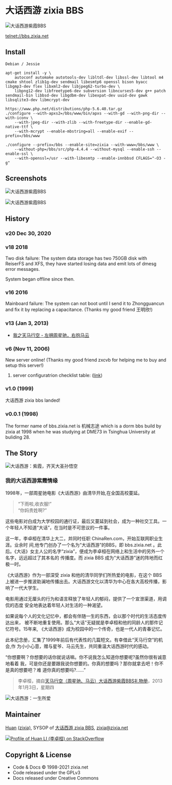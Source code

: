 # 大话西游 zixia BBS

![大话西游紫霞BBS](docs/images/zixia-bbs-login.png)

<telnet://bbs.zixia.net>

## Install

```
Debian / Jessie

apt-get install -y \
    autoconf automake autotools-dev libltdl-dev libssl-dev libtool m4 cmake shtool zlib1g-dev sendmail libesmtp6 openssl bison byacc libgmp3-dev flex libxml2-dev libjpeg62-turbo-dev \
    libpng12-dev libfreetype6-dev subversion libncurses5-dev g++ patch sendmail-bin libbsd-dev libgdbm-dev libexpat-dev uuid-dev gawk libsqlite3-dev libmcrypt-dev

https://www.php.net/distributions/php-5.6.40.tar.gz
./configure --with-apxs2=/bbs/www/bin/apxs --with-gd --with-png-dir --with-iconv \
    --with-jpeg-dir --with-zlib --with-freetype-dir --enable-gd-native-ttf \
    --with-mcrypt --enable-mbstring=all --enable-exif --prefix=/bbs/www

./configure --prefix=/bbs --enable-site=zixia --with-www=/bbs/www \
    --without-php=/bbs/src/php-4.4.4 --without-mysql --enable-ssh --enable-ssl \
    --with-openssl=/usr --with-libesmtp --enable-innbbsd CFLAGS="-O3 -g"
```

## Screenshots

![大话西游紫霞BBS](docs/images/zixia-bbs-menu.png)

![大话西游紫霞BBS](docs/images/zixia-bbs-elite.png)

## History

### v20 Dec 30, 2020

### v18 2018

Two disk failure: The system data storage has two 750GB disk with ReiserFS and XFS, they have started losing data and emit lots of dmesg error messages.

System began offline since then.

### v16 2016

Mainboard failure: The system can not boot until I send it to Zhongguancun and fix it by replacing a capacitance. (Thanks my good friend 王明欣!)

### v13 (Jan 3, 2013)

- [我之天马行空 - 左拥周星驰，右抱马云](https://blog.zixia.net/2013/03/07/zhouxingchi-mayun-zixia/)

### v6 (Nov 11, 2006)

New server online! (Thanks my good friend zxcvb for helping me to buy and setup this server!)

1. server configuratrion checklist table: ([link](docs/images/zixia-server-2006.webp))

### v1.0 (1999)

大话西游 zixia bbs landed!

### v0.0.1 (1998)

The former name of bbs.zixia.net is 机械志途 which is a dorm bbs build by zixia at 1998 when he was studying at DME73 in Tsinghua University at buliding 28.

## The Story

![大话西游：紫霞，齐天大圣孙悟空](docs/images/zixia-qitiandasheng.png)

### 我的大话西游紫霞情缘

1998年，一部周星驰电影《大话西游》由清华开始,在全国高校蔓延。

> “下雨啦,收衣服!”  
> “你妈贵姓啊?”

这些电影对白成为大学校园的通行证，最后又蔓延到社会，成为一种社交工具。一个年轻人不知道“大话”，在当时是不可思议的一件事。

这一年，李卓桓在清华上大二，并同时任职 ChinaRen.com，开始互联网职业生涯。业余时
间,他专门创办了一个名为“大话西游”的BBS，即 bbs.zixia.net 。此后。《大话》女主人公的名字“zixia”，便成为李卓桓在网络上和生活中的另外一个名字，远远超过了其本名的
传播度。而 zixia BBS 成为“大话西游”迷的阵地而红极一时。

《大话西游》作为一部深受 zixia 和他的清华同学们所热爱的电影，在这个 BBS 上被进一步推波助澜地传播出去。大话西游文化以清华为中心在各大高校传播，影响了一代大学生。

电影用通过无厘头的行为和语言释放了年轻人的郁闷，提供了一个宣泄渠道，用调侃的态度
安全地表达着年轻人对生活的一种渴望。

如果说每个人的文化记忆中，都会有伴随一生的东西，会以那个时代的生活态度传达出来，
被不断地重复使用。那么“大话”无疑就是李卓桓和他的同龄人的那件记忆符号。15年来,
《大话西游》成为校园中的一个传奇，也是一代人的青春记忆。

此本纪念册，汇集了1999年前后有代表性的几篇短文。有幸借此“天马行空”的机会,作
为小小心意，赠与星爷、马云先生，共同重温大话西游时代的感动。

“你想要啊？你想要的话你就说话嘛。你不说我怎么知道你想要呢?虽然你很有诚意地看着
我，可是你还是要跟我说你想要的。你真的想要吗？那你就拿去吧！你不是真的想要吧？难
道你真的想要吗?......”

> 李卓桓，摘自[天马行空（周星驰、马云）大话西游紫霞BBS礼物册](docs/大话西游紫霞BBS之天马行空2013.pdf)，2013年1月3日，星期四

![大话西游：一生所爱](docs/images/zixia-film.webp)

## Maintainer

[Huan](https://github.com/huan) [(zixia)](https://www.zixia.net), SYSOP of [大话西游 zixia BBS](https://bbs.zixia.net), <zixia@zixia.net>

[![Profile of Huan LI (李卓桓) on StackOverflow](https://stackoverflow.com/users/flair/1123955.png)](https://stackoverflow.com/users/1123955/huan)

## Copyright & License

- Code & Docs © 1998-2021 zixia.net
- Code released under the GPLv3
- Docs released under Creative Commons
